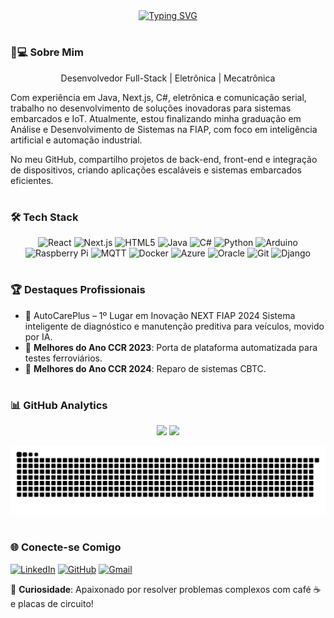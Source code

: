 <div align="center">
  <a href="https://git.io/typing-svg">
    <img src="https://readme-typing-svg.demolab.com?font=Fira+Code&weight=500&size=22&pause=1000&color=00FF00&center=true&vCenter=true&random=false&width=524&lines=Eu+Sou+Jo%C3%A3o+Paulo+Moreira+dos+Santos" alt="Typing SVG">
  </a>
</div>

#

### 👨💻 Sobre Mim
<p align="center">
 Desenvolvedor Full-Stack | Eletrônica | Mecatrônica

Com experiência em Java, Next.js, C#, eletrônica e comunicação serial, trabalho no desenvolvimento de soluções inovadoras para sistemas embarcados e IoT. Atualmente, estou finalizando minha graduação em Análise e Desenvolvimento de Sistemas na FIAP, com foco em inteligência artificial e automação industrial.

No meu GitHub, compartilho projetos de back-end, front-end e integração de dispositivos, criando aplicações escaláveis e sistemas embarcados eficientes.
</p>

#

### 🛠 Tech Stack
<div align="center">
  <!-- Tecnologias Frontend -->
  <img src="https://img.shields.io/badge/React-20232A?style=for-the-badge&logo=react&logoColor=61DAFB" alt="React" />
  <img src="https://img.shields.io/badge/Next.js-000000?style=for-the-badge&logo=nextdotjs&logoColor=white" alt="Next.js" />
  <img src="https://img.shields.io/badge/HTML5-E34F26?style=for-the-badge&logo=html5&logoColor=white" alt="HTML5" />
  
  <!-- Linguagens de Programação -->
  <img src="https://img.shields.io/badge/Java-ED8B00?style=for-the-badge&logo=openjdk&logoColor=white" alt="Java" />
  <img src="https://img.shields.io/badge/C%23-239120?style=for-the-badge&logo=c-sharp&logoColor=white" alt="C#" />
  <img src="https://img.shields.io/badge/Python-3776AB?style=for-the-badge&logo=python&logoColor=white" alt="Python" />
  
  <!-- IoT e Embarcados -->
  <img src="https://img.shields.io/badge/Arduino-00979D?style=for-the-badge&logo=arduino&logoColor=white" alt="Arduino" />
  <img src="https://img.shields.io/badge/Raspberry%20Pi-A22846?style=for-the-badge&logo=raspberrypi&logoColor=white" alt="Raspberry Pi" />
  <img src="https://img.shields.io/badge/MQTT-660066?style=for-the-badge&logo=mqtt&logoColor=white" alt="MQTT" />
  
  <!-- DevOps e Cloud -->
  <img src="https://img.shields.io/badge/Docker-2496ED?style=for-the-badge&logo=docker&logoColor=white" alt="Docker" />
  <img src="https://img.shields.io/badge/Microsoft%20Azure-0078D4?style=for-the-badge&logo=microsoftazure&logoColor=white" alt="Azure" />
  <img src="https://img.shields.io/badge/Oracle-F80000?style=for-the-badge&logo=oracle&logoColor=white" alt="Oracle" />
  
  <!-- Outros -->
  <img src="https://img.shields.io/badge/Git-F05032?style=for-the-badge&logo=git&logoColor=white" alt="Git" />
  <img src="https://img.shields.io/badge/Django-092E20?style=for-the-badge&logo=django&logoColor=white" alt="Django" />
</div>

#

### 🏆 Destaques Profissionais
-  🥇 AutoCarePlus – 1º Lugar em Inovação NEXT FIAP 2024
Sistema inteligente de diagnóstico e manutenção preditiva para veículos, movido por IA.
- 🥈 **Melhores do Ano CCR 2023**: Porta de plataforma automatizada para testes ferroviários.
- 🥇 **Melhores do Ano CCR 2024**: Reparo de sistemas CBTC.

#

### 📊 GitHub Analytics
<div align="center">
  <img height="180em" src="https://github-readme-stats.vercel.app/api?username=joao1015&show_icons=true&theme=merko&include_all_commits=true&count_private=true&border_color=00FF00"/>
  <img height="180em" src="https://github-readme-stats.vercel.app/api/top-langs/?username=joao1015&layout=compact&langs_count=6&theme=merko&border_color=00FF00&hide=SCSS,LESS"/>
</div>

![Snake Animation](https://raw.githubusercontent.com/joao1015/joao1015/output/github-contribution-grid-snake-dark.svg)

#

### 🌐 Conecte-se Comigo
[![LinkedIn](https://img.shields.io/badge/LinkedIn-0077B5?style=for-the-badge&logo=linkedin&logoColor=white)](https://www.linkedin.com/in/joao1015)
[![GitHub](https://img.shields.io/badge/GitHub-181717?style=for-the-badge&logo=github&logoColor=white)](https://github.com/joao1015)
[![Gmail](https://img.shields.io/badge/Gmail-D14836?style=for-the-badge&logo=gmail&logoColor=white)](mailto:moreira.joaopaulo1993@gmail.com)

📌 **Curiosidade**: Apaixonado por resolver problemas complexos com café ☕ e placas de circuito!

